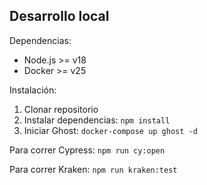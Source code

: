 ## Desarrollo local

Dependencias:

- Node.js >= v18
- Docker >= v25

Instalación:

1. Clonar repositorio
2. Instalar dependencias: `npm install`
3. Iniciar Ghost: `docker-compose up ghost -d`

Para correr Cypress: `npm run cy:open`

Para correr Kraken: `npm run kraken:test`
